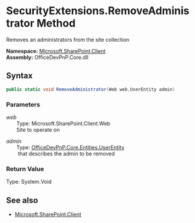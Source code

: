 # SecurityExtensions.RemoveAdministrator Method  
Removes an administrators from the site collection  

**Namespace:** [Microsoft.SharePoint.Client](Microsoft.SharePoint.Client.md)  
**Assembly:** OfficeDevPnP.Core.dll  
## Syntax
```C#
public static void RemoveAdministrator(Web web,UserEntity admin)
```
### Parameters
*web*  
&emsp;&emsp;Type: Microsoft.SharePoint.Client.Web  
&emsp;&emsp;Site to operate on  
  
*admin*  
&emsp;&emsp;Type: [OfficeDevPnP.Core.Entities.UserEntity](OfficeDevPnP.Core.Entities.UserEntity.md)  
&emsp;&emsp; that describes the admin to be removed  
  
### Return Value
Type: System.Void  

## See also
- [Microsoft.SharePoint.Client](Microsoft.SharePoint.Client.md)
